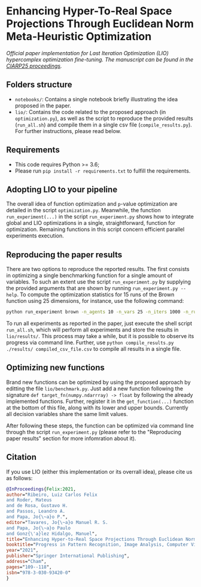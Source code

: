 # Enhancing Hyper-To-Real Space Projections Through Euclidean Norm Meta-Heuristic Optimization

_Official paper implementation for Last Iteration Optimization (LIO) hypercomplex optimization
fine-tuning. The manuscript can be found in the [CIARP25 proceedings](https://ciarp25.org/)._

## Folders structure
  - `notebooks/`: Contains a single notebook briefly illustrating the idea proposed in the paper.
  - `lio/`: Contains the code related to the proposed approach (in `optimization.py`), as well as
    the script to reproduce the provided results (`run_all.sh`) and compile them in a single csv
    file (`compile_results.py`). For further instructions, please read below.

## Requirements
  - This code requires Python >= 3.6;
  - Please run `pip install -r requirements.txt` to fulfill the requirements.

## Adopting LIO to your pipeline

The overall idea of function optimization and `p`-value optimization are detailed in the script
`optimization.py`. Meanwhile, the function `run_experiment(...)` in the script `run_experiment.py`
shows how to integrate global and LIO optimizations in a single, straightforward, function for
optimization. Remaining functions in this script concern efficient parallel experiments execution.

## Reproducing the paper results

There are two options to reproduce the reported results. The first consists in optimizing a single
benchmarking function for a single amount of variables. To such an extent use the script
`run_experiment.py` by supplying the provided arguments that are shown by running `run_experiment.py --help`.
To compute the optimization statistics for 15 runs of the Brown function using 25 dimensions, for
instance, use the following command:

```bash
python run_experiment brown -n_agents 10 -n_vars 25 -n_iters 1000 -n_runs 15
```

To run all experiments as reported in the paper, just execute the shell script `run_all.sh`, which
will perform all experiments and store the results in `lio/results/`. This process may take a while,
but it is possible to observe its progress via command line. Further, use
`python compile_results.py ./results/ compiled_csv_file.csv` to compile all results in a single file.

## Optimizing new functions

Brand new functions can be optimized by using the proposed approach by editting the file `lio/benchmark.py`.
Just add a new function following the signature `def target_fn(numpy.ndarrray) -> float` by following the
already implemented functions. Further, register it in the `get_function(...)` function at the bottom of
this file, along with its lower and upper bounds. Currently all decision variables share the same limit values.

After following these steps, the function can be optimized via command line through the script
`run_experiment.py` (please refer to the "Reproducing paper results" section for more infomration
about it).

## Citation

If you use LIO (either this implementation or its overrall idea), please cite us as follows:

```bibtex
@InProceedings{Felix:2021,
author="Ribeiro, Luiz Carlos Felix
and Roder, Mateus
and de Rosa, Gustavo H.
and Passos, Leandro A.
and Papa, Jo{\~a}o P.",
editor="Tavares, Jo{\~a}o Manuel R. S.
and Papa, Jo{\~a}o Paulo
and Gonz{\'a}lez Hidalgo, Manuel",
title="Enhancing Hyper-to-Real Space Projections Through Euclidean Norm Meta-heuristic Optimization",
booktitle="Progress in Pattern Recognition, Image Analysis, Computer Vision, and Applications",
year="2021",
publisher="Springer International Publishing",
address="Cham",
pages="109--118",
isbn="978-3-030-93420-0"
}
```

